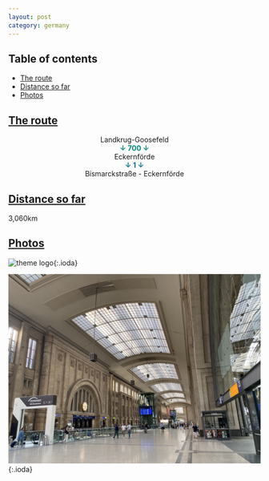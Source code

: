 ```yaml
---
layout: post
category: germany
---
```



## Table of contents
- [The route](#the-route)
- [Distance so far](#distance-so-far)
- [Photos](#photos)


## [The route](#the-route)

<center> Landkrug-Goosefeld </center>

<center> <span style="color:#018d7c "> <b> ↓ 700 ↓ </b> </span> </center>

<center> Eckernförde </center>

<center> <span style="color:#0a738c "> <b> ↓ 1 ↓ </b> </span> </center>

<center> Bismarckstraße - Eckernförde </center>

## [Distance so far](#distance-so-far)

3,060km

## [Photos](#photos)

![theme logo](pictures/leipzig_hbf_1.JPG){:.ioda}

![theme logo](pictures/leipzig_hbf_2.JPG){:.ioda}


















